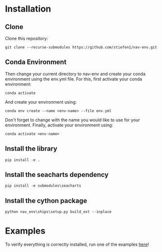 # Installation
## Clone
Clone this repository:

```git clone --recurse-submodules https://github.com/stiefen1/nav-env.git```

## Conda Environment

Then change your current directory to nav-env and create your conda environment using the env.yml file. For this, first activate your conda environment:

```conda activate```

And create your environment using:

```conda env create --name <env-name> --file env.yml```

Don't forget to change <env-name> with the name you would like to use for your environment. Finally, activate your environment using:

```conda activate <env-name>```

## Install the library

```pip install -e .```

## Install the seacharts dependency

```pip install -e submodules\seacharts```

## Install the cython package

```python nav_env\ships\setup.py build_ext --inplace```

# Examples
To verify everything is correctly installed, run one of the examples [here](/examples/)!